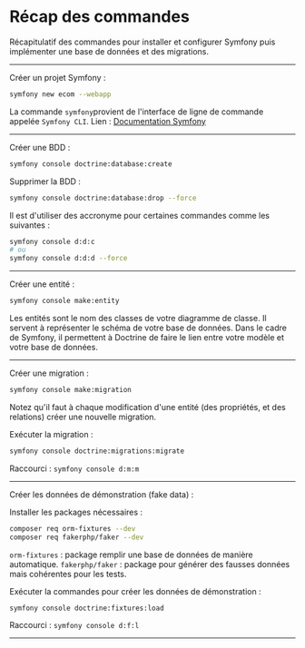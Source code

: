 # Récap des commandes

Récapitulatif des commandes pour installer et configurer Symfony puis implémenter une base de données et des migrations.

---

Créer un projet Symfony :

```bash
symfony new ecom --webapp
```

La commande `symfony`provient de l'interface de ligne de commande appelée `Symfony CLI`. Lien : [Documentation Symfony](https://symfony.com/download)

---

Créer une BDD :

```bash
symfony console doctrine:database:create
```

Supprimer la BDD :
```bash
symfony console doctrine:database:drop --force
```

Il est d'utiliser des accronyme pour certaines commandes comme les suivantes :

```bash
symfony console d:d:c 
# ou
symfony console d:d:d --force 
```

---

Créer une entité :

```bash
symfony console make:entity
```

Les entités sont le nom des classes de votre diagramme de classe. Il servent à représenter le schéma de votre base de données. Dans le cadre de Symfony, il permettent à Doctrine de faire le lien entre votre modèle et votre base de données.

---

Créer une migration :
```bash
symfony console make:migration
```

Notez qu'il faut à chaque modification d'une entité (des propriétés, et des relations) créer une nouvelle migration.

Exécuter la migration :
```bash
symfony console doctrine:migrations:migrate
```

Raccourci : `symfony console d:m:m`

---

Créer les données de démonstration (fake data) :

Installer les packages nécessaires :

```bash
composer req orm-fixtures --dev
composer req fakerphp/faker --dev
```

`orm-fixtures` : package remplir une base de données de manière automatique.
`fakerphp/faker` : package pour générer des fausses données mais cohérentes pour les tests.

Exécuter la commandes pour créer les données de démonstration :

```bash
symfony console doctrine:fixtures:load
```

Raccourci : `symfony console d:f:l`

---

